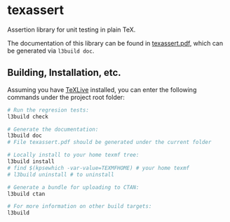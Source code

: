 # texassert

Assertion library for unit testing in plain TeX.

The documentation of this library can be found in [texassert.pdf](texassert.pdf), which
can be generated via `l3build doc`.

## Building, Installation, etc&period;

Assuming you have [TeXLive](https://www.tug.org/texlive/) installed,
you can enter the following commands under the project root folder:

```bash
# Run the regresion tests:
l3build check

# Generate the documentation:
l3build doc
# File texassert.pdf should be generated under the current folder

# Locally install to your home texmf tree:
l3build install
# find $(kpsewhich -var-value=TEXMFHOME) # your home texmf
# l3build uninstall # to uninstall

# Generate a bundle for uploading to CTAN:
l3build ctan

# For more information on other build targets:
l3build
```
